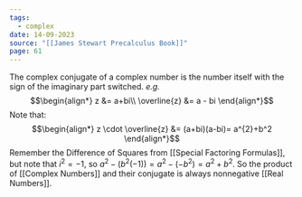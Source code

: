```yaml
---
tags:
  - complex
date: 14-09-2023
source: "[[James Stewart Precalculus Book]]"
page: 61
---
```


The complex conjugate of a complex number is the number itself with the sign of the imaginary part switched.
*e.g.*
$$\begin{align*}
z &= a+bi\\
\overline{z} &= a - bi
\end{align*}$$
Note that:
$$\begin{align*}
z \cdot \overline{z} &= (a+bi)(a-bi)= a^{2}+b^2
\end{align*}$$
Remember the Difference of Squares from [[Special Factoring Formulas]], but note that $i^{2} = -1$, so $a^{2} - (b^{2}(-1)) = a^{2}-(-b^{2}) = a^{2}+b^{2}$. So the product of [[Complex Numbers]] and their conjugate is always nonnegative [[Real Numbers]].